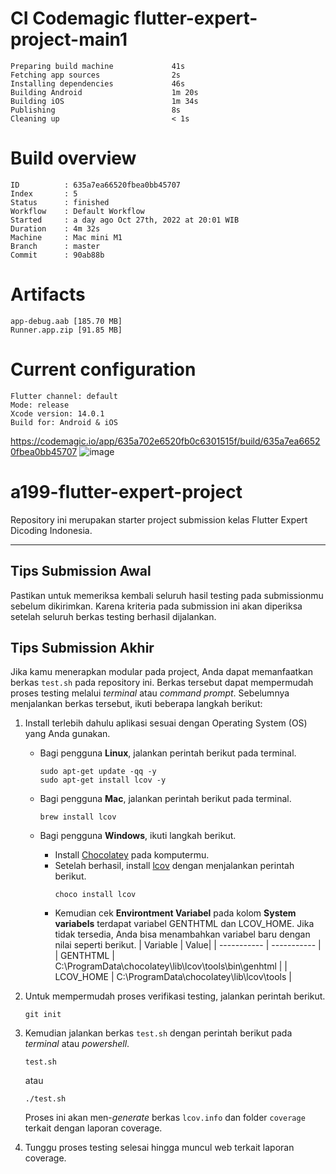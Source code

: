 # CI Codemagic flutter-expert-project-main1 
    Preparing build machine             41s
    Fetching app sources                2s
    Installing dependencies             46s
    Building Android                    1m 20s
    Building iOS                        1m 34s
    Publishing                          8s
    Cleaning up                         < 1s

# Build overview
    ID          : 635a7ea66520fbea0bb45707
    Index       : 5
    Status      : finished
    Workflow    : Default Workflow
    Started     : a day ago Oct 27th, 2022 at 20:01 WIB
    Duration    : 4m 32s
    Machine     : Mac mini M1
    Branch      : master
    Commit      : 90ab88b

# Artifacts
    app-debug.aab [185.70 MB]
    Runner.app.zip [91.85 MB]

# Current configuration
    Flutter channel: default
    Mode: release
    Xcode version: 14.0.1
    Build for: Android & iOS
    
https://codemagic.io/app/635a702e6520fb0c6301515f/build/635a7ea66520fbea0bb45707
![image](https://user-images.githubusercontent.com/111186324/198293649-31daec62-3d57-4d43-9f7d-148dfd858012.png)

# a199-flutter-expert-project

Repository ini merupakan starter project submission kelas Flutter Expert Dicoding Indonesia.

---

## Tips Submission Awal

Pastikan untuk memeriksa kembali seluruh hasil testing pada submissionmu sebelum dikirimkan. Karena kriteria pada submission ini akan diperiksa setelah seluruh berkas testing berhasil dijalankan.


## Tips Submission Akhir

Jika kamu menerapkan modular pada project, Anda dapat memanfaatkan berkas `test.sh` pada repository ini. Berkas tersebut dapat mempermudah proses testing melalui *terminal* atau *command prompt*. Sebelumnya menjalankan berkas tersebut, ikuti beberapa langkah berikut:
1. Install terlebih dahulu aplikasi sesuai dengan Operating System (OS) yang Anda gunakan.
    - Bagi pengguna **Linux**, jalankan perintah berikut pada terminal.
        ```
        sudo apt-get update -qq -y
        sudo apt-get install lcov -y
        ```
    
    - Bagi pengguna **Mac**, jalankan perintah berikut pada terminal.
        ```
        brew install lcov
        ```
    - Bagi pengguna **Windows**, ikuti langkah berikut.
        - Install [Chocolatey](https://chocolatey.org/install) pada komputermu.
        - Setelah berhasil, install [lcov](https://community.chocolatey.org/packages/lcov) dengan menjalankan perintah berikut.
            ```
            choco install lcov
            ```
        - Kemudian cek **Environtment Variabel** pada kolom **System variabels** terdapat variabel GENTHTML dan LCOV_HOME. Jika tidak tersedia, Anda bisa menambahkan variabel baru dengan nilai seperti berikut.
            | Variable | Value|
            | ----------- | ----------- |
            | GENTHTML | C:\ProgramData\chocolatey\lib\lcov\tools\bin\genhtml |
            | LCOV_HOME | C:\ProgramData\chocolatey\lib\lcov\tools |
        
2. Untuk mempermudah proses verifikasi testing, jalankan perintah berikut.
    ```
    git init
    ```
3. Kemudian jalankan berkas `test.sh` dengan perintah berikut pada *terminal* atau *powershell*.
    ```
    test.sh
    ```
    atau
    ```
    ./test.sh
    ```
    Proses ini akan men-*generate* berkas `lcov.info` dan folder `coverage` terkait dengan laporan coverage.
4. Tunggu proses testing selesai hingga muncul web terkait laporan coverage.

